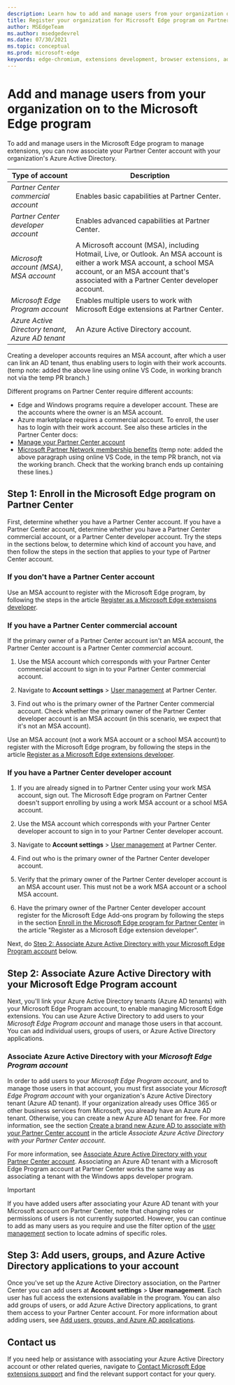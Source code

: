 ```yaml
---
description: Learn how to add and manage users from your organization on to the Microsoft Edge program
title: Register your organization for Microsoft Edge program on Partner Center
author: MSEdgeTeam
ms.author: msedgedevrel
ms.date: 07/30/2021
ms.topic: conceptual
ms.prod: microsoft-edge
keywords: edge-chromium, extensions development, browser extensions, add-ons, partner center, developer
---
```


# Add and manage users from your organization on to the Microsoft Edge program

To add and manage users in the Microsoft Edge program to manage extensions, you can now associate your Partner Center account with your organization's Azure Active Directory.

| Type of account | Description |
|---|---|
| _Partner Center commercial account_ | Enables basic capabilities at Partner Center. |
| _Partner Center developer account_ | Enables advanced capabilities at Partner Center. |
| _Microsoft account (MSA)_, _MSA account_ | A Microsoft account (MSA), including Hotmail, Live, or Outlook.  An MSA account is either a work MSA account, a school MSA account, or an MSA account that's associated with a Partner Center developer account. |
| _Microsoft Edge Program account_ | Enables multiple users to work with Microsoft Edge extensions at Partner Center. |
| _Azure Active Directory tenant_, _Azure AD tenant_ | An Azure Active Directory account. |


Creating a developer accounts requires an MSA account, after which a user can link an AD tenant, thus enabling users to login with their work accounts.
(temp note: added the above line using online VS Code, in working branch not via the temp PR branch.)


Different programs on Partner Center require different accounts:
*  Edge and Windows programs require a developer account.  These are the accounts where the owner is an MSA account.
*  Azure marketplace requires a commercial account.  To enroll, the user has to login with their work account.
See also these articles in the Partner Center docs:
*  [Manage your Partner Center account](https://docs.microsoft.com/en-us/partner-center/partner-center-account-setup)
*  [Microsoft Partner Network membership benefits](https://docs.microsoft.com/en-us/partner-center/mpn-overview)
(temp note: added the above paragraph using online VS Code, in the temp PR branch, not via the working branch.  Check that the working branch ends up containing these lines.)


<!-- ====================================================================== -->
## Step 1: Enroll in the Microsoft Edge program on Partner Center

First, determine whether you have a Partner Center account.  If you have a Partner Center account, determine whether you have a Partner Center commercial account, or a Partner Center developer account.  Try the steps in the sections below, to determine which kind of account you have, and then follow the steps in the section that applies to your type of Partner Center account.

### If you don't have a Partner Center account

Use an MSA account to register with the Microsoft Edge program, by following the steps in the article [Register as a Microsoft Edge extensions developer][DeveloperRegistration]. 


### If you have a Partner Center commercial account

If the primary owner of a Partner Center account isn't an MSA account, the Partner Center account is a Partner Center _commercial_ account.

1. Use the MSA account which corresponds with your Partner Center commercial account to sign in to your Partner Center commercial account.

1. Navigate to **Account settings** > [User management][UserMGMT] at Partner Center.

1. Find out who is the primary owner of the Partner Center commercial account.  Check whether the primary owner of the Partner Center developer account is an MSA account (in this scenario, we expect that it's not an MSA account).

Use an MSA account (not a work MSA account or a school MSA account) to register with the Microsoft Edge program, by following the steps in the article [Register as a Microsoft Edge extensions developer][DeveloperRegistration].


### If you have a Partner Center developer account

1. If you are already signed in to Partner Center using your work MSA account, sign out.  The Microsoft Edge program on Partner Center doesn't support enrolling by using a work MSA account or a school MSA account.

1. Use the MSA account which corresponds with your Partner Center developer account to sign in to your Partner Center developer account.

1. Navigate to **Account settings** > [User management][UserMGMT] at Partner Center.

1. Find out who is the primary owner of the Partner Center developer account.

1. Verify that the primary owner of the Partner Center developer account is an MSA account user.  This must not be a work MSA account or a school MSA account.

1. Have the primary owner of the Partner Center developer account register for the Microsoft Edge Add-ons program by following the steps in the section [Enroll in the Microsoft Edge program for Partner Center][DeveloperRegistration] in the article "Register as a Microsoft Edge extension developer".

Next, do [Step 2: Associate Azure Active Directory with your Microsoft Edge Program account](#step-2-associate-azure-active-directory-with-your-microsoft-edge-program-account) below.


<!-- ====================================================================== -->
## Step 2: Associate Azure Active Directory with your Microsoft Edge Program account

Next, you'll link your Azure Active Directory tenants (Azure AD tenants) with your Microsoft Edge Program account, to enable managing Microsoft Edge extensions.  You can use Azure Active Directory to add users to your _Microsoft Edge Program account_ and manage those users in that account.  You can add individual users, groups of users, or Azure Active Directory applications. 

### Associate Azure Active Directory with your _Microsoft Edge Program account_

In order to add users to your _Microsoft Edge Program account_, and to manage those users in that account, you must first associate your _Microsoft Edge Program account_ with your organization's Azure Active Directory tenant (Azure AD tenant).  If your organization already uses Office 365 or other business services from Microsoft, you already have an Azure AD tenant.  Otherwise, you can create a new Azure AD tenant for free.  For more information, see the section [Create a brand new Azure AD to associate with your Partner Center account][AssociateAzureADPCnew] in the article _Associate Azure Active Directory with your Partner Center account_.

For more information, see [Associate Azure Active Directory with your Partner Center account][AssociateAzureADPC].  Associating an Azure AD tenant with a Microsoft Edge Program account at Partner Center works the same way as associating a tenant with the Windows apps developer program.

> [!IMPORTANT]
> If you have added users after associating your Azure AD tenant with your Microsoft account on Partner Center, note that changing roles or permissions of users is not currently supported.  However, you can continue to add as many users as you require and use the filter option of the [user management][UserManagementPartnerCenter] section to locate admins of specific roles.


<!-- ====================================================================== -->
## Step 3: Add users, groups, and Azure Active Directory applications to your account

Once you've set up the Azure Active Directory association, on the Partner Center you can add users at **Account settings** > **User management**.  Each user has full access the extensions available in the program. You can also add groups of users, or add Azure Active Directory applications, to grant them access to your Partner Center account.  For more information about adding users, see [Add users, groups, and Azure AD applications][AddAzure].


<!-- ====================================================================== -->
## Contact us 

If you need help or assistance with associating your Azure Active Directory account or other related queries, navigate to [Contact Microsoft Edge extensions support][ContactEdgeExtensions] and find the relevant support contact for your query.


<!-- links -->

[AssociateAADWithPartnerCenterAccount]: https://docs.microsoft.com/windows/uwp/publish/associate-azure-ad-with-partner-center

[CreateNewAzureAD]: https://docs.microsoft.com/windows/uwp/publish/associate-azure-ad-with-partner-center#create-a-brand-new-azure-ad-to-associate-with-your-partner-center-account

[UserManagementPartnerCenter]: https://partner.microsoft.com/dashboard/account/v3/usermanagement

[AddAADUsersGroups]: https://docs.microsoft.com/windows/uwp/publish/add-users-groups-and-azure-ad-applications

[ContactEdgeExtensions]: ./contact-extensions-team.md "Contact Edge Extensions support | Microsoft Docs"

[WindowsCommunityEverythingAboutMicrosoftAccounts]:  https://community.windows.com/stories/everything-you-need-to-know-about-microsoft-accounts "Everything you need to know about Microsoft accounts | Windows Community"

[MicrosoftAccount]:  https://account.microsoft.com/account "Microsoft account"

[DeveloperRegistration]: ./create-dev-account.md "Register as a Microsoft Edge extensions developer | Microsoft Docs"

[AssociateAzureADPC]: /windows/uwp/publish/associate-azure-ad-with-partner-center "Associate Azure Active Directory with your Partner Center account | Microsoft Docs"

[AssociateAzureADPCnew]: /windows/uwp/publish/associate-azure-ad-with-partner-center#create-a-brand-new-azure-ad-to-associate-with-your-partner-center-account "Create a brand new Azure AD to associate with your Partner Center account - Associate Azure Active Directory with your Partner Center account | Microsoft Docs"

[AddAzure]: /windows/uwp/publish/add-users-groups-and-azure-ad-applications "Add users, groups, and Azure AD applications | Microsoft Docs"

[UserMGMT]: https://partner.microsoft.com/dashboard/account/v3/usermanagement "Microsoft Partner Center | Account settings | User management"
